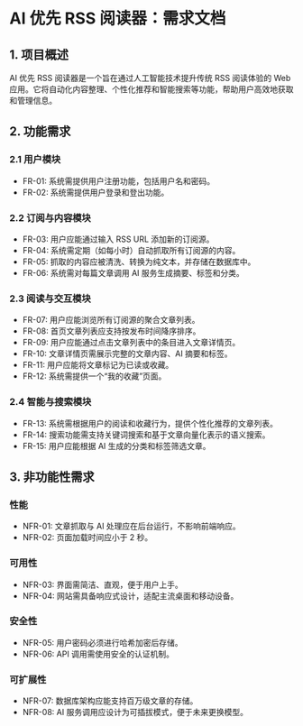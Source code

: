 # AI 优先 RSS 阅读器：需求文档

## 1. 项目概述
AI 优先 RSS 阅读器是一个旨在通过人工智能技术提升传统 RSS 阅读体验的 Web 应用。它将自动化内容整理、个性化推荐和智能搜索等功能，帮助用户高效地获取和管理信息。

## 2. 功能需求

### 2.1 用户模块
- FR-01: 系统需提供用户注册功能，包括用户名和密码。
- FR-02: 系统需提供用户登录和登出功能。

### 2.2 订阅与内容模块
- FR-03: 用户应能通过输入 RSS URL 添加新的订阅源。
- FR-04: 系统需定期（如每小时）自动抓取所有订阅源的内容。
- FR-05: 抓取的内容应被清洗、转换为纯文本，并存储在数据库中。
- FR-06: 系统需对每篇文章调用 AI 服务生成摘要、标签和分类。

### 2.3 阅读与交互模块
- FR-07: 用户应能浏览所有订阅源的聚合文章列表。
- FR-08: 首页文章列表应支持按发布时间降序排序。
- FR-09: 用户应能通过点击文章列表中的条目进入文章详情页。
- FR-10: 文章详情页需展示完整的文章内容、AI 摘要和标签。
- FR-11: 用户应能将文章标记为已读或收藏。
- FR-12: 系统需提供一个“我的收藏”页面。

### 2.4 智能与搜索模块
- FR-13: 系统需根据用户的阅读和收藏行为，提供个性化推荐的文章列表。
- FR-14: 搜索功能需支持关键词搜索和基于文章向量化表示的语义搜索。
- FR-15: 用户应能根据 AI 生成的分类和标签筛选文章。

## 3. 非功能性需求

### 性能
- NFR-01: 文章抓取与 AI 处理应在后台运行，不影响前端响应。
- NFR-02: 页面加载时间应小于 2 秒。

### 可用性
- NFR-03: 界面需简洁、直观，便于用户上手。
- NFR-04: 网站需具备响应式设计，适配主流桌面和移动设备。

### 安全性
- NFR-05: 用户密码必须进行哈希加密后存储。
- NFR-06: API 调用需使用安全的认证机制。

### 可扩展性
- NFR-07: 数据库架构应能支持百万级文章的存储。
- NFR-08: AI 服务调用应设计为可插拔模式，便于未来更换模型。
